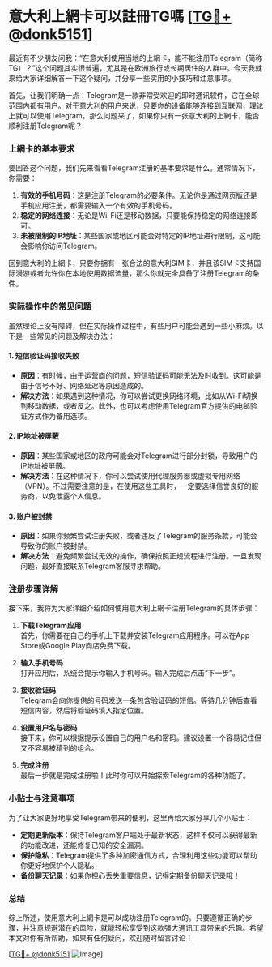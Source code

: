 # 意大利上網卡可以註冊TG嗎 [[TG💪+ @donk5151](https://t.me/s/donk5151)]

最近有不少朋友问我：“在意大利使用当地的上網卡，能不能注册Telegram（简称TG）？”这个问题其实很普遍，尤其是在欧洲旅行或长期居住的人群中。今天我就来给大家详细解答一下这个疑问，并分享一些实用的小技巧和注意事项。

首先，让我们明确一点：Telegram是一款非常受欢迎的即时通讯软件，它在全球范围内都有用户。对于意大利的用户来说，只要你的设备能够连接到互联网，理论上就可以使用Telegram。那么问题来了，如果你只有一张意大利的上網卡，能否顺利注册Telegram呢？

### 上網卡的基本要求

要回答这个问题，我们先来看看Telegram注册的基本要求是什么。通常情况下，你需要：

1. **有效的手机号码**：这是注册Telegram的必要条件。无论你是通过网页版还是手机应用注册，都需要输入一个有效的手机号码。
2. **稳定的网络连接**：无论是Wi-Fi还是移动数据，只要能保持稳定的网络连接即可。
3. **未被限制的IP地址**：某些国家或地区可能会对特定的IP地址进行限制，这可能会影响你访问Telegram。

回到意大利的上網卡，只要你拥有一张合法的意大利SIM卡，并且该SIM卡支持国际漫游或者允许你在本地使用数据流量，那么你就完全具备了注册Telegram的条件。

### 实际操作中的常见问题

虽然理论上没有障碍，但在实际操作过程中，有些用户可能会遇到一些小麻烦。以下是一些常见的问题及解决办法：

#### 1. **短信验证码接收失败**
   - **原因**：有时候，由于运营商的问题，短信验证码可能无法及时收到。这可能是由于信号不好、网络延迟等原因造成的。
   - **解决方法**：如果遇到这种情况，你可以尝试更换网络环境，比如从Wi-Fi切换到移动数据，或者反之。此外，也可以考虑使用Telegram官方提供的电邮验证方式作为备用选项。

#### 2. **IP地址被屏蔽**
   - **原因**：某些国家或地区的政府可能会对Telegram进行部分封锁，导致用户的IP地址被屏蔽。
   - **解决方法**：在这种情况下，你可以尝试使用代理服务器或虚拟专用网络（VPN）。不过需要注意的是，在使用这些工具时，一定要选择信誉良好的服务商，以免泄露个人信息。

#### 3. **账户被封禁**
   - **原因**：如果你频繁尝试注册失败，或者违反了Telegram的服务条款，可能会导致你的账户被封禁。
   - **解决方法**：避免频繁尝试无效的操作，确保按照正规流程进行注册。一旦发现问题，最好直接联系Telegram客服寻求帮助。

### 注册步骤详解

接下来，我将为大家详细介绍如何使用意大利上網卡注册Telegram的具体步骤：

1. **下载Telegram应用**  
   首先，你需要在自己的手机上下载并安装Telegram应用程序。可以在App Store或Google Play商店免费下载。

2. **输入手机号码**  
   打开应用后，系统会提示你输入手机号码。输入完成后点击“下一步”。

3. **接收验证码**  
   Telegram会向你提供的号码发送一条包含验证码的短信。等待几分钟后查看短信内容，然后将验证码填入指定位置。

4. **设置用户名与密码**  
   接下来，你可以根据提示设置自己的用户名和密码。建议设置一个容易记住但又不容易被猜到的组合。

5. **完成注册**  
   最后一步就是完成注册啦！此时你可以开始探索Telegram的各种功能了。

### 小贴士与注意事项

为了让大家更好地享受Telegram带来的便利，这里再给大家分享几个小贴士：

- **定期更新版本**：保持Telegram客户端处于最新状态，这样不仅可以获得最新的功能改进，还能修复已知的安全漏洞。
- **保护隐私**：Telegram提供了多种加密通信方式，合理利用这些功能可以帮助你更好地保护个人隐私。
- **备份聊天记录**：如果你担心丢失重要信息，记得定期备份聊天记录哦！

### 总结

综上所述，使用意大利上網卡是可以成功注册Telegram的。只要遵循正确的步骤，并注意规避潜在的风险，就能轻松享受到这款强大通讯工具带来的乐趣。希望本文对你有所帮助，如果有任何疑问，欢迎随时留言讨论！

[[TG💪+ @donk5151](https://t.me/s/donk5151) ![Image](https://i.postimg.cc/rwNCRYN7/Snipaste-2025-04-30-17-27-05.png)]